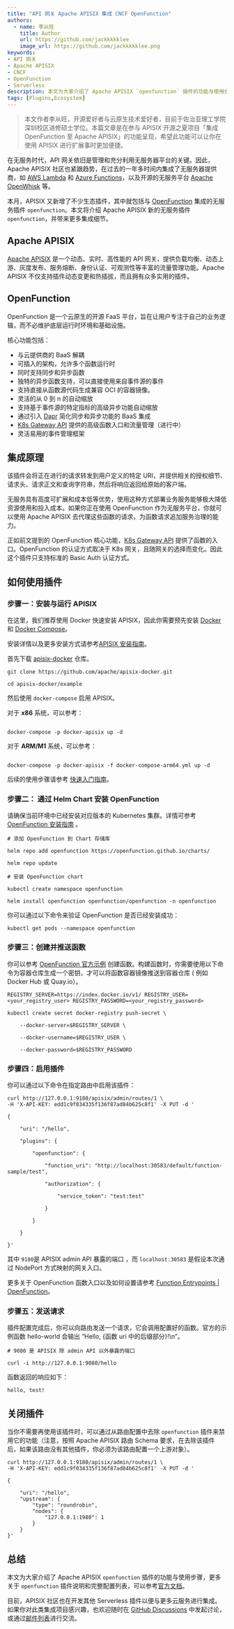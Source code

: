 ```yaml
---
title: "API 网关 Apache APISIX 集成 CNCF OpenFunction"
authors:
  - name: 李从旺
    title: Author
    url: https://github.com/jackkkkklee
    image_url: https://github.com/jackkkkklee.png
keywords: 
- API 网关
- Apache APISIX
- CNCF
- OpenFunction
- Serverless
description: 本文为大家介绍了 Apache APISIX `openfunction` 插件的功能与使用步骤，为 APISIX 的无服务领域功能再添一员。
tags: [Plugins,Ecosystem]
---
```


> 本文作者李从旺，开源爱好者与云原生技术爱好者，目前于佐治亚理工学院深圳校区进修硕士学位。本篇文章是在参与 APISIX 开源之夏项目「集成 OpenFunction 至 Apache APISIX」的功能呈现，希望此功能可以让你在使用 APISIX 进行扩展事时更加便捷。

<!--truncate-->

在无服务时代，API 网关依旧是管理和充分利用无服务器平台的关键。因此，Apache APISIX 社区也紧跟趋势，在过去的一年多时间内集成了无服务器提供商，如 [AWS Lambda](https://aws.amazon.com/lambda/) 和 [Azure Functions](https://docs.microsoft.com/en-us/azure/azure-functions/functions-overview)，以及开源的无服务平台 [Apache OpenWhisk](https://openwhisk.apache.org/) 等。

本月，APISIX 又新增了不少生态插件，其中就包括与 [OpenFunction](https://openfunction.dev/) 集成的无服务插件 `openfunction`。本文将介绍 Apache APISIX 新的无服务插件 `openfunction`，并带来更多集成细节。

## Apache APISIX

[Apache APISIX](https://apisix.apache.org/) 是一个动态、实时、高性能的 API 网关，提供负载均衡、动态上游、灰度发布、服务熔断、身份认证、可观测性等丰富的流量管理功能。Apache APISIX 不仅支持插件动态变更和热插拔，而且拥有众多实用的插件。

## OpenFunction

OpenFunction 是一个云原生的开源 FaaS 平台，旨在让用户专注于自己的业务逻辑，而不必维护底层运行时环境和基础设施。

核心功能包括：

- 与云提供商的 BaaS 解耦
- 可插入的架构，允许多个函数运行时
- 同时支持同步和异步函数
- 独特的异步函数支持，可以直接使用来自事件源的事件
- 支持直接从函数源代码生成兼容 OCI 的容器镜像。
- 灵活的从 0 到 n 的自动缩放
- 支持基于事件源的特定指标的高级异步功能自动缩放
- 通过引入 [Dapr](https://dapr.io/) 简化同步和异步功能的 BaaS 集成
- [K8s Gateway API](https://gateway-api.sigs.k8s.io/) 提供的高级函数入口和流量管理（进行中）
- 灵活易用的事件管理框架

## 集成原理

该插件会将正在进行的请求转发到用户定义的特定 URI，并提供相关的授权细节、请求头、请求正文和查询字符串，然后将响应返回给原始的客户端。

无服务具有高度可扩展和成本低等优势，使用这种方式部署业务服务能够极大降低资源使用和投入成本。如果你正在使用 OpenFunction 作为无服务平台，你就可以使用 Apache APISIX 去代理这些函数的请求，为函数请求追加服务治理的能力。

正如前文提到的 OpenFunction 核心功能，[K8s Gateway API](https://gateway-api.sigs.k8s.io/)  提供了函数的入口。OpenFunction 的认证方式取决于 K8s 网关，且随网关的选择而变化。因此这个插件只支持标准的 Basic Auth 认证方式。

## 如何使用插件
### 步骤一：安装与运行 APISIX

在这里，我们推荐使用 Docker 快速安装 APISIX，因此你需要预先安装 [Docker](https://www.docker.com/) 和 [Docker Compose](https://docs.docker.com/compose/)。

安装详情以及更多安装方式请参考[APISIX 安装指南](https://apisix.apache.org/zh/docs/apisix/installation-guide/)。

首先下载 [apisix-docker](https://github.com/apache/apisix-docker) 仓库。

```shell
git clone https://github.com/apache/apisix-docker.git

cd apisix-docker/example
```

然后使用 `docker-compose` 启用 APISIX。

对于 **x86** 系统，可以参考：

```shell

docker-compose -p docker-apisix up -d

```

对于 **ARM/M1** 系统，可以参考：

```

docker-compose -p docker-apisix -f docker-compose-arm64.yml up -d

```

后续的使用步骤请参考 [快速入门指南](https://apisix.apache.org/zh/docs/apisix/getting-started/)。

### 步骤二： 通过 Helm Chart 安装 OpenFunction

请确保当前环境中已经安装对应版本的 Kubernetes 集群。详情可参考 [OpenFunction 安装指南](https://openfunction.dev/docs/getting-started/installation/) 。

```shell
# 添加 OpenFunction 到 Chart 存储库

helm repo add openfunction https://openfunction.github.io/charts/

helm repo update
```

```shell
# 安装 OpenFunction chart

kubectl create namespace openfunction

helm install openfunction openfunction/openfunction -n openfunction
```

你可以通过以下命令来验证 OpenFunction 是否已经安装成功：

```shell
kubectl get pods --namespace openfunction
```

### 步骤三：创建并推送函数

你可以参考 [OpenFunction 官方示例](https://github.com/OpenFunction/samples) 创建函数。构建函数时，你需要使用以下命令为容器仓库生成一个密钥，才可以将函数容器镜像推送到容器仓库 ( 例如 Docker Hub 或 Quay.io）。

```shell
REGISTRY_SERVER=https://index.docker.io/v1/ REGISTRY_USER=<your_registry_user> REGISTRY_PASSWORD=<your_registry_password>

kubectl create secret docker-registry push-secret \

    --docker-server=$REGISTRY_SERVER \

    --docker-username=$REGISTRY_USER \

    --docker-password=$REGISTRY_PASSWORD
```

### 步骤四：启用插件

你可以通过以下命令在指定路由中启用该插件：

```shell
curl http://127.0.0.1:9180/apisix/admin/routes/1 \
-H 'X-API-KEY: edd1c9f034335f136f87ad84b625c8f1' -X PUT -d '

{

    "uri": "/hello",

    "plugins": {

        "openfunction": {

            "function_uri": "http://localhost:30583/default/function-sample/test",

            "authorization": {

                "service_token": "test:test"

            }

        }

    }

}'

```

其中 `9180`是 APISIX admin API 暴露的端口 ，而 `localhost:30583` 是假设本次通过 NodePort 方式映射的网关入口。

更多关于 OpenFunction 函数入口以及如何设置请参考 [Function Entrypoints | OpenFunction](https://openfunction.dev/docs/concepts/networking/function-entrypoints/)。

### 步骤五：发送请求

插件配置完成后，你可以向路由发送一个请求，它会调用配置好的函数。官方的示例函数 hello-world 会输出 “Hello, {函数 uri 中的后缀部分}!\n”。

```shell
# 9080 是 APISIX 除 admin API 以外暴露的端口

curl -i http://127.0.0.1:9080/hello
```

函数返回的响应如下：

```text
hello, test!
```

## 关闭插件

当你不需要再使用该插件时，可以通过从路由配置中去除 `openfunction` 插件来禁用它的功能（注意，按照 Apache APISIX 路由 Schema 要求，在去除该插件后，如果该路由没有其他插件，你必须为该路由配置一个上游对象）。

```shell
curl http://127.0.0.1:9180/apisix/admin/routes/1 \
-H 'X-API-KEY: edd1c9f034335f136f87ad84b625c8f1' -X PUT -d '

{

    "uri": "/hello",
    "upstream": {
        "type": "roundrobin",
        "nodes": {
            "127.0.0.1:1980": 1
        }
    }
}'
``` 

## 总结

本文为大家介绍了 Apache APISIX `openfunction` 插件的功能与使用步骤，更多关于 `openfunction` 插件说明和完整配置列表，可以参考[官方文档](https://apisix.apache.org/docs/apisix/next/plugins/openfunction)。

目前，APISIX 社区也在开发其他 Serverless 插件以便与更多云服务进行集成。如果你对此类集成项目感兴趣，也欢迎随时在 [GitHub Discussions](https://github.com/apache/apisix/discussions) 中发起讨论，或通过[邮件列表](https://apisix.apache.org/zh/docs/general/join)进行交流。
